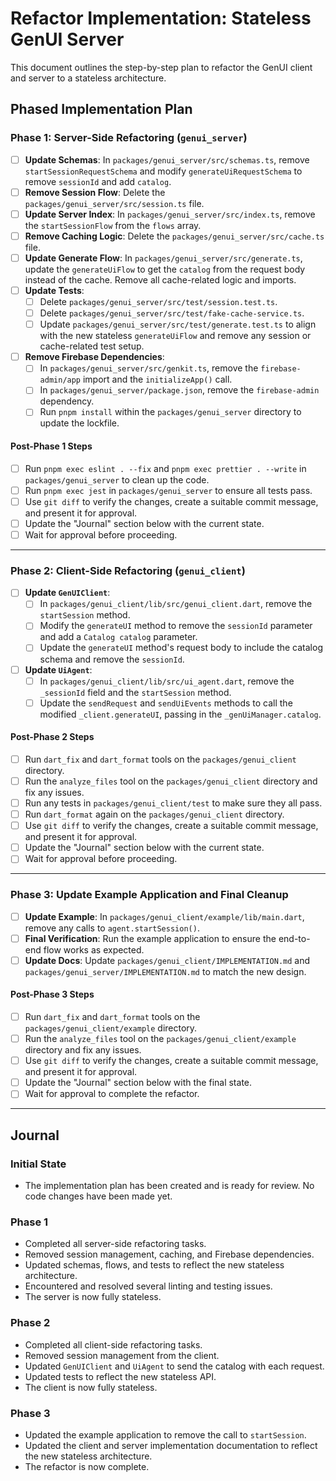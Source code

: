 # Refactor Implementation: Stateless GenUI Server

This document outlines the step-by-step plan to refactor the GenUI client and server to a stateless architecture.

## Phased Implementation Plan

### Phase 1: Server-Side Refactoring (`genui_server`)

- [ ] **Update Schemas**: In `packages/genui_server/src/schemas.ts`, remove `startSessionRequestSchema` and modify `generateUiRequestSchema` to remove `sessionId` and add `catalog`.
- [ ] **Remove Session Flow**: Delete the `packages/genui_server/src/session.ts` file.
- [ ] **Update Server Index**: In `packages/genui_server/src/index.ts`, remove the `startSessionFlow` from the `flows` array.
- [ ] **Remove Caching Logic**: Delete the `packages/genui_server/src/cache.ts` file.
- [ ] **Update Generate Flow**: In `packages/genui_server/src/generate.ts`, update the `generateUiFlow` to get the `catalog` from the request body instead of the cache. Remove all cache-related logic and imports.
- [ ] **Update Tests**:
  - [ ] Delete `packages/genui_server/src/test/session.test.ts`.
  - [ ] Delete `packages/genui_server/src/test/fake-cache-service.ts`.
  - [ ] Update `packages/genui_server/src/test/generate.test.ts` to align with the new stateless `generateUiFlow` and remove any session or cache-related test setup.
- [ ] **Remove Firebase Dependencies**:
  - [ ] In `packages/genui_server/src/genkit.ts`, remove the `firebase-admin/app` import and the `initializeApp()` call.
  - [ ] In `packages/genui_server/package.json`, remove the `firebase-admin` dependency.
  - [ ] Run `pnpm install` within the `packages/genui_server` directory to update the lockfile.

#### Post-Phase 1 Steps

- [ ] Run `pnpm exec eslint . --fix` and `pnpm exec prettier . --write` in `packages/genui_server` to clean up the code.
- [ ] Run `pnpm exec jest` in `packages/genui_server` to ensure all tests pass.
- [ ] Use `git diff` to verify the changes, create a suitable commit message, and present it for approval.
- [ ] Update the "Journal" section below with the current state.
- [ ] Wait for approval before proceeding.

---

### Phase 2: Client-Side Refactoring (`genui_client`)

- [ ] **Update `GenUIClient`**:
  - [ ] In `packages/genui_client/lib/src/genui_client.dart`, remove the `startSession` method.
  - [ ] Modify the `generateUI` method to remove the `sessionId` parameter and add a `Catalog catalog` parameter.
  - [ ] Update the `generateUI` method's request body to include the catalog schema and remove the `sessionId`.
- [ ] **Update `UiAgent`**:
  - [ ] In `packages/genui_client/lib/src/ui_agent.dart`, remove the `_sessionId` field and the `startSession` method.
  - [ ] Update the `sendRequest` and `sendUiEvents` methods to call the modified `_client.generateUI`, passing in the `_genUiManager.catalog`.

#### Post-Phase 2 Steps

- [ ] Run `dart_fix` and `dart_format` tools on the `packages/genui_client` directory.
- [ ] Run the `analyze_files` tool on the `packages/genui_client` directory and fix any issues.
- [ ] Run any tests in `packages/genui_client/test` to make sure they all pass.
- [ ] Run `dart_format` again on the `packages/genui_client` directory.
- [ ] Use `git diff` to verify the changes, create a suitable commit message, and present it for approval.
- [ ] Update the "Journal" section below with the current state.
- [ ] Wait for approval before proceeding.

---

### Phase 3: Update Example Application and Final Cleanup

- [ ] **Update Example**: In `packages/genui_client/example/lib/main.dart`, remove any calls to `agent.startSession()`.
- [ ] **Final Verification**: Run the example application to ensure the end-to-end flow works as expected.
- [ ] **Update Docs**: Update `packages/genui_client/IMPLEMENTATION.md` and `packages/genui_server/IMPLEMENTATION.md` to match the new design.

#### Post-Phase 3 Steps

- [ ] Run `dart_fix` and `dart_format` tools on the `packages/genui_client/example` directory.
- [ ] Run the `analyze_files` tool on the `packages/genui_client/example` directory and fix any issues.
- [ ] Use `git diff` to verify the changes, create a suitable commit message, and present it for approval.
- [ ] Update the "Journal" section below with the final state.
- [ ] Wait for approval to complete the refactor.

---

## Journal

### Initial State

- The implementation plan has been created and is ready for review. No code changes have been made yet.

### Phase 1

- Completed all server-side refactoring tasks.
- Removed session management, caching, and Firebase dependencies.
- Updated schemas, flows, and tests to reflect the new stateless architecture.
- Encountered and resolved several linting and testing issues.
- The server is now fully stateless.

### Phase 2

- Completed all client-side refactoring tasks.
- Removed session management from the client.
- Updated `GenUIClient` and `UiAgent` to send the catalog with each request.
- Updated tests to reflect the new stateless API.
- The client is now fully stateless.

### Phase 3

- Updated the example application to remove the call to `startSession`.
- Updated the client and server implementation documentation to reflect the new stateless architecture.
- The refactor is now complete.
